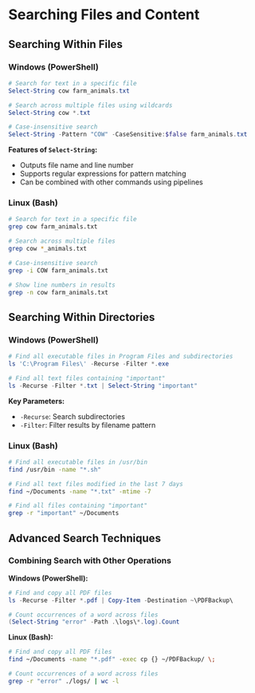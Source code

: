 # Searching Files and Content

## Searching Within Files

### Windows (PowerShell)
```powershell
# Search for text in a specific file
Select-String cow farm_animals.txt

# Search across multiple files using wildcards
Select-String cow *.txt

# Case-insensitive search
Select-String -Pattern "COW" -CaseSensitive:$false farm_animals.txt
```

**Features of `Select-String`:**
- Outputs file name and line number
- Supports regular expressions for pattern matching
- Can be combined with other commands using pipelines

### Linux (Bash)
```bash
# Search for text in a specific file
grep cow farm_animals.txt

# Search across multiple files
grep cow *_animals.txt

# Case-insensitive search
grep -i COW farm_animals.txt

# Show line numbers in results
grep -n cow farm_animals.txt
```

## Searching Within Directories

### Windows (PowerShell)
```powershell
# Find all executable files in Program Files and subdirectories
ls 'C:\Program Files\' -Recurse -Filter *.exe

# Find all text files containing "important"
ls -Recurse -Filter *.txt | Select-String "important"
```

**Key Parameters:**
- `-Recurse`: Search subdirectories
- `-Filter`: Filter results by filename pattern

### Linux (Bash)
```bash
# Find all executable files in /usr/bin
find /usr/bin -name "*.sh"

# Find all text files modified in the last 7 days
find ~/Documents -name "*.txt" -mtime -7

# Find all files containing "important"
grep -r "important" ~/Documents
```

## Advanced Search Techniques

### Combining Search with Other Operations

**Windows (PowerShell):**
```powershell
# Find and copy all PDF files
ls -Recurse -Filter *.pdf | Copy-Item -Destination ~\PDFBackup\

# Count occurrences of a word across files
(Select-String "error" -Path .\logs\*.log).Count
```

**Linux (Bash):**
```bash
# Find and copy all PDF files
find ~/Documents -name "*.pdf" -exec cp {} ~/PDFBackup/ \;

# Count occurrences of a word across files
grep -r "error" ./logs/ | wc -l
```
